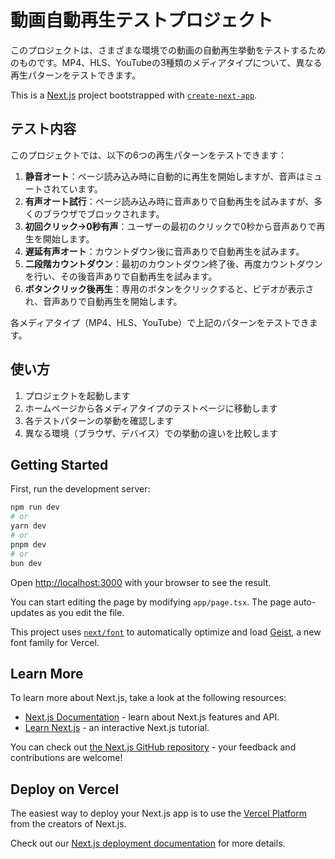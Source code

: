 # 動画自動再生テストプロジェクト

このプロジェクトは、さまざまな環境での動画の自動再生挙動をテストするためのものです。MP4、HLS、YouTubeの3種類のメディアタイプについて、異なる再生パターンをテストできます。

This is a [Next.js](https://nextjs.org) project bootstrapped with [`create-next-app`](https://nextjs.org/docs/app/api-reference/cli/create-next-app).

## テスト内容

このプロジェクトでは、以下の6つの再生パターンをテストできます：

1. **静音オート**：ページ読み込み時に自動的に再生を開始しますが、音声はミュートされています。
2. **有声オート試行**：ページ読み込み時に音声ありで自動再生を試みますが、多くのブラウザでブロックされます。
3. **初回クリック→0秒有声**：ユーザーの最初のクリックで0秒から音声ありで再生を開始します。
4. **遅延有声オート**：カウントダウン後に音声ありで自動再生を試みます。
5. **二段階カウントダウン**：最初のカウントダウン終了後、再度カウントダウンを行い、その後音声ありで自動再生を試みます。
6. **ボタンクリック後再生**：専用のボタンをクリックすると、ビデオが表示され、音声ありで自動再生を開始します。

各メディアタイプ（MP4、HLS、YouTube）で上記のパターンをテストできます。

## 使い方

1. プロジェクトを起動します
2. ホームページから各メディアタイプのテストページに移動します
3. 各テストパターンの挙動を確認します
4. 異なる環境（ブラウザ、デバイス）での挙動の違いを比較します

## Getting Started

First, run the development server:

```bash
npm run dev
# or
yarn dev
# or
pnpm dev
# or
bun dev
```

Open [http://localhost:3000](http://localhost:3000) with your browser to see the result.

You can start editing the page by modifying `app/page.tsx`. The page auto-updates as you edit the file.

This project uses [`next/font`](https://nextjs.org/docs/app/building-your-application/optimizing/fonts) to automatically optimize and load [Geist](https://vercel.com/font), a new font family for Vercel.

## Learn More

To learn more about Next.js, take a look at the following resources:

- [Next.js Documentation](https://nextjs.org/docs) - learn about Next.js features and API.
- [Learn Next.js](https://nextjs.org/learn) - an interactive Next.js tutorial.

You can check out [the Next.js GitHub repository](https://github.com/vercel/next.js) - your feedback and contributions are welcome!

## Deploy on Vercel

The easiest way to deploy your Next.js app is to use the [Vercel Platform](https://vercel.com/new?utm_medium=default-template&filter=next.js&utm_source=create-next-app&utm_campaign=create-next-app-readme) from the creators of Next.js.

Check out our [Next.js deployment documentation](https://nextjs.org/docs/app/building-your-application/deploying) for more details.
